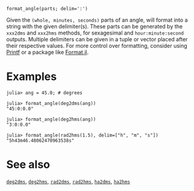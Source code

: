 ```
format_angle(parts; delim=':')
```

Given the `(whole, minutes, seconds)` parts of an angle, will format into a string with the given delimiter(s). These parts can be generated by the `xxx2dms` and `xxx2hms` methods, for sexagesimal and `hour:minute:second` outputs. Multiple delimiters can be given in a tuple or vector placed after their respective values. For more control over formatting, consider using [Printf](https://docs.julialang.org/en/v1/stdlib/Printf/) or a package like [Format.jl](https://github.com/JuliaString/Format.jl).

# Examples

```jldoctest
julia> ang = 45.0; # degrees

julia> format_angle(deg2dms(ang))
"45:0:0.0"

julia> format_angle(deg2hms(ang))
"3:0:0.0"

julia> format_angle(rad2hms(1.5), delim=["h", "m", "s"])
"5h43m46.48062470963538s"
```

# See also

[`deg2dms`](@ref), [`deg2hms`](@ref), [`rad2dms`](@ref), [`rad2hms`](@ref), [`ha2dms`](@ref), [`ha2hms`](@ref)
